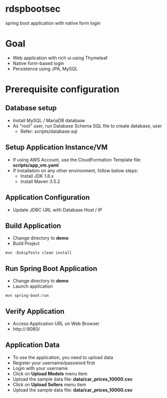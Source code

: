 # rdspbootsec
spring boot application with native form login

# Goal
- Web application with rich ui using Thymeleaf
- Native form-based login
- Persistence using JPA, MySQL

# Prerequisite configuration
## Database setup
- Install MySQL / MariaDB database
- As "root" user, run Database Schema SQL file to create database, user
  - Refer: scripts/database.sql 

## Setup Application Instance/VM
- If using AWS Account, use the CloudFormation Template file: **scripts/app_vm.yaml**
- If installation on any other environment, follow below steps:
  - Install JDK 1.8.x
  - Install Maven 3.5.2

## Application Configuration
- Update JDBC URL with Database Host / IP

## Build Application
- Change directory to **demo**
- Build Project
```
mvn -DskipTests clean install
```

## Run Spring Boot Application
- Change directory to **demo**
- Launch application
```
mvn spring-boot:run
```

## Verify Application
- Access Application URL on Web Browser
- http://<host>:8080/

## Application Data
- To use the application, you need to upload data
- Register your username/password first
- Login with your username
- Click on **Upload Models** menu item
- Upload the sample data file: **data/car_prices_10000.csv**
- Click on **Upload Sellers** menu item
- Upload the sample data file: **data/car_prices_10000.csv**

